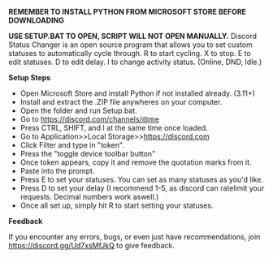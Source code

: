 **REMEMBER TO INSTALL PYTHON FROM MICROSOFT STORE BEFORE DOWNLOADING**

**USE SETUP.BAT TO OPEN, SCRIPT WILL NOT OPEN MANUALLY.**
Discord Status Changer is an open source program that allows you to set custom statuses to automatically cycle through.
R to start cycling.
X to stop.
E to edit statuses.
D to edit delay.
I to change activity status. (Online, DND, Idle.)

**Setup Steps**

- Open Microsoft Store and install Python if not installed already. (3.11+)
- Install and extract the .ZIP file anywheres on your computer.
- Open the folder and run Setup.bat.
- Go to https://discord.com/channels/@me
- Press CTRL, SHIFT, and I at the same time once loaded.
- Go to Application>>Local Storage>>https://discord.com
- Click Filter and type in "token".
- Press the "toggle device toolbar button"
- Once token appears, copy it and remove the quotation marks from it.
- Paste into the prompt.
- Press E to set your statuses. You can set as many statuses as you'd like.
- Press D to set your delay (I recommend 1-5, as discord can ratelimit your requests. Decimal numbers work aswell.)
- Once all set up, simply hit R to start setting your statuses.

**Feedback**

If you encounter any errors, bugs, or even just have recommendations, join https://discord.gg/Ud7xsMfJkQ to give feedback.
